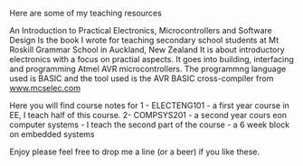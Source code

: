 Here are some of my teaching resources 

An Introduction to Practical Electronics, Microcontrollers and Software Design
Is the book I wrote for teaching secondary school students at Mt Roskill Grammar School in Auckland, New Zealand
It is about introductory electronics with a focus on practial aspects.
It goes into building, interfacing and programming Atmel AVR microcontrollers.
The programmng language used is BASIC and the tool used is the AVR BASIC cross-compiler from www.mcselec.com

Here you will find course notes for 
  1 - ELECTENG101 - a first year course in EE, I teach half of this course.
  2-  COMPSYS201 - a second year cours eon computer systems - I teach the second part of the course - a 6 week block on embedded systems 

Enjoy 
please feel free to drop me a line (or a beer) if you like these.
